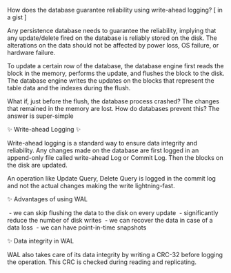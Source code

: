 How does the database guarantee reliability using write-ahead logging? [ in a gist ]

Any persistence database needs to guarantee the reliability, implying that any update/delete fired on the database is reliably stored on the disk. The alterations on the data should not be affected by power loss, OS failure, or hardware failure.

To update a certain row of the database, the database engine first reads the block in the memory, performs the update, and flushes the block to the disk. The database engine writes the updates on the blocks that represent the table data and the indexes during the flush.

What if, just before the flush, the database process crashed? The changes that remained in the memory are lost. How do databases prevent this? The answer is super-simple

✨ Write-ahead Logging ✨

Write-ahead logging is a standard way to ensure data integrity and reliability. Any changes made on the database are first logged in an append-only file called write-ahead Log or Commit Log. Then the blocks on the disk are updated.

An operation like Update Query, Delete Query is logged in the commit log and not the actual changes making the write lightning-fast.

✨ Advantages of using WAL

 - we can skip flushing the data to the disk on every update
 - significantly reduce the number of disk writes
 - we can recover the data in case of a data loss
 - we can have point-in-time snapshots

✨ Data integrity in WAL

WAL also takes care of its data integrity by writing a CRC-32 before logging the operation. This CRC is checked during reading and replicating.